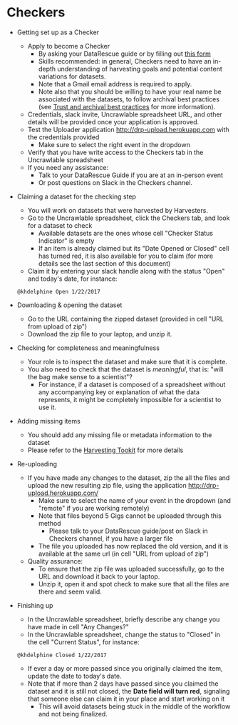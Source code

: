 

# Checkers

- Getting set up as a Checker
  - Apply to become a Checker 
    - By asking your DataRescue guide or by filling out [this form](XXX) 
    - Skills recommended: in general, Checkers need to have an in-depth understanding of harvesting goals and potential content variations for datasets.
    - Note that a Gmail email address is required to apply.
    - Note also that you should be willing to have your real name be associated with the datasets, to follow archival best practices (see [Trust and archival best practices](XXX) for more information).
  - Credentials, slack invite, Uncrawlable spreadsheet URL, and other details will be provided once your application is approved.
  - Test the Uploader application http://drp-upload.herokuapp.com with the credentials provided
    - Make sure to select the right event in the dropdown
  - Verify that you have write access to the Checkers tab in the Uncrawlable spreadsheet
  - If you need any assistance:
      - Talk to your DataRescue Guide if you are at an in-person event
      - Or post  questions on Slack in the Checkers channel.

- Claiming a dataset for the checking step 
  - You will work on datasets that were harvested by Harvesters. 
  - Go to the Uncrawlable spreadsheet, click the Checkers tab, and look for a dataset to check
    - Available datasets are the ones whose cell "Checker Status Indicator" is empty
    - If an item is already claimed but its "Date Opened or Closed" cell has turned red, it is also available for you to claim (for more details see the last section of this document)
  - Claim it by entering your slack handle along with the status "Open" and today's date, for instance: 
  ```
  @khdelphine Open 1/22/2017
  ```
  
- Downloading & opening the dataset
  - Go to the URL containing the zipped dataset (provided in cell "URL from upload of zip") 
  - Download the zip file to your laptop, and unzip it.

- Checking for completeness and meaningfulness
  - Your role is to inspect the dataset and make sure that it is complete.
  - You also need to check that the dataset is *meaningful*, that is: "will the bag make sense to a scientist"? 
    - For instance, if a dataset is composed of a spreadsheet without any accompanying key or explanation of what the data represents, it might be completely impossible for a scientist to use it.
   
- Adding missing items
  - You should add any missing file or metadata information to the dataset
  - Please refer to the [Harvesting Tookit](https://github.com/datarefugephilly/workflow/tree/FinalizeRemote-Delphine/harvesting-toolkit) for more details
 
- Re-uploading
  - If you have made any changes to the dataset, zip the all the files and upload the new resulting zip file, using the application http://drp-upload.herokuapp.com/
     - Make sure to select the name of your event in the dropdown (and "remote" if you are working remotely)
    - Note that files beyond 5 Gigs cannot be uploaded through this method
      - Please talk to your DataRescue guide/post on Slack in Checkers channel, if you have a larger file
    - The file you uploaded has now replaced the old version, and it is available at the same url (in cell "URL from upload of zip")
  - Quality assurance: 
    - To ensure that the zip file was uploaded successfully, go to the URL and download it back to your laptop. 
    - Unzip it, open it and spot check to make sure that all the files are there and seem valid.
  
- Finishing up
  - In the Uncrawlable spreadsheet, briefly describe any change you have made in cell "Any Changes?" 
  - In the Uncrawlable spreadsheet, change the status to "Closed" in the cell "Current Status", for instance: 
  ```
  @khdelphine Closed 1/22/2017
  ```
    - If ever a day or more passed  since you originally claimed the item, update the date to today's date. 
    - Note that if more than 2 days have passed since you claimed the dataset and it is still not closed, the **Date field will turn red**, signaling that someone else can claim it in your place and start working on it
      - This will avoid datasets being stuck in the middle of the workflow and not being finalized.

